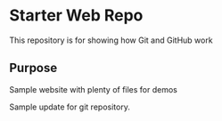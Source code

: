 # Starter Web Repo

This repository is for showing how Git and GitHub work

## Purpose

Sample website with plenty of files for demos

Sample update for git repository.